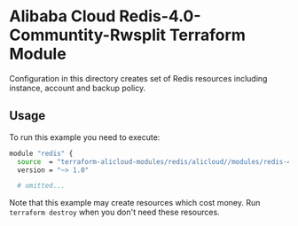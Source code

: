 # Alibaba Cloud Redis-4.0-Communtity-Rwsplit Terraform Module

Configuration in this directory creates set of Redis resources including  instance,  account and backup policy.

## Usage

To run this example you need to execute:

```bash
module "redis" {
  source  = "terraform-alicloud-modules/redis/alicloud//modules/redis-4.0-communtity-rwsplit"
  version = "~> 1.0"

  # omitted...
```

Note that this example may create resources which cost money. Run `terraform destroy` when you don't need these resources.

<!-- BEGINNING OF PRE-COMMIT-TERRAFORM DOCS HOOK -->

<!-- END OF PRE-COMMIT-TERRAFORM DOCS HOOK -->
